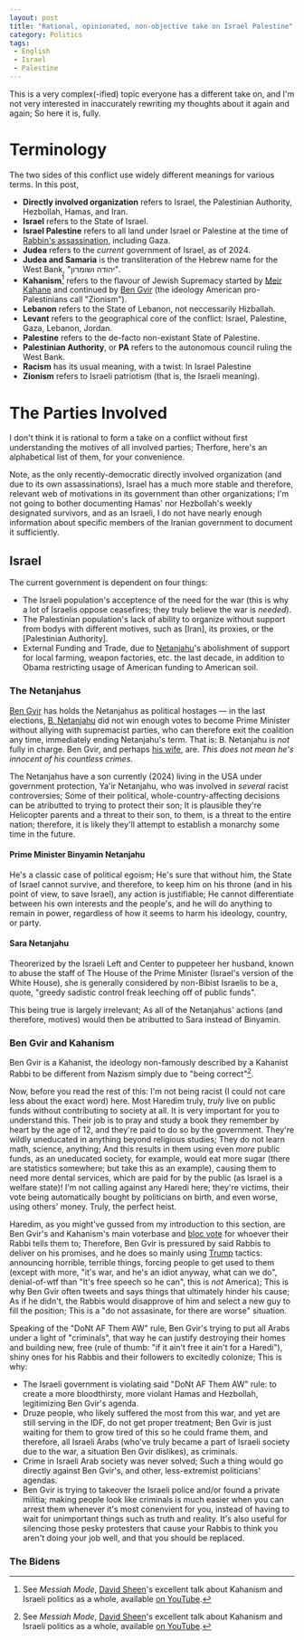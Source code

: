 ```yaml
---
layout: post
title: "Rational, opinionated, non-objective take on Israel Palestine"
category: Politics
tags:
 - English
 - Israel
 - Palestine
---
```


This is a very complex(-ified) topic everyone has a different take on, and I'm not very interested in inaccurately rewriting my thoughts about it again and again;
So here it is, fully.

# Terminology

The two sides of this conflict use widely different meanings for various terms. In this post,
* **Directly involved organization** refers to Israel, the Palestinian Authority, Hezbollah, Hamas, and Iran.
* **Israel** refers to the State of Israel.
* **Israel Palestine** refers to all land under Israel or Palestine at the time of [Rabbin's assassination][Assassination of Rabbin], including Gaza.
* **Judea** refers to the *current* government of Israel, as of 2024.
* **Judea and Samaria** is the transliteration of the Hebrew name for the West Bank, "יהודה ושומרון".
* **Kahanism**[^1] refers to the flavour of Jewish Supremacy started by [Meir Kahane](https://en.wikipedia.org/wiki/Meir_Kahane)
  and continued by [Ben Gvir] (the ideology American pro-Palestinians call "Zionism").
* **Lebanon** refers to the State of Lebanon, not neccessarily Hizballah.
* **Levant** refers to the geographical core of the conflict: Israel, Palestine, Gaza, Lebanon, Jordan.
* **Palestine** refers to the de-facto non-existant State of Palestine.
* **Palestinian Authority**, or **PA** refers to the autonomous council ruling the West Bank.
* **Racism** has its usual meaning, with a twist: In Israel Palestine
* **Zionism** refers to Israeli patriotism (that is, the Israeli meaning).

# The Parties Involved

I don't think it is rational to form a take on a conflict without first understanding the motives of all involved parties; Therfore, here's an alphabetical list of them, for your convenience.

Note, as the only recently-democratic directly involved organization (and due to its own assassinations), Israel has a much more stable and therefore, relevant web of motivations in its government than other organizations;
I'm not going to bother documenting Hamas' nor Hezbollah's weekly designated survivors, and as an Israeli, I do not have nearly enough information about specific members of the Iranian government to document it sufficiently.

## Israel

The current government is dependent on four things:
* The Israeli population's acceptence of the need for the war (this is why a lot of Israelis oppose ceasefires; they truly believe the war is *needed*).
* The Palestinian population's lack of ability to organize without support from bodys with different motives, such as [Iran], its proxies, or the [Palestinian Authority].
* External Funding and Trade, due to [Netanjahu]'s abolishment of support for local farming, weapon factories, etc. the last decade,
  in addition to Obama restricting usage of American funding to American soil.

### The Netanjahus

[Ben Gvir] has holds the Netanjahus as political hostages — in the last elections, [B. Netanjahu] did not win enough votes to become Prime Minister without allying with supremacist parties,
who can therefore exit the coalition any time, immediately ending Netanjahu's term. That is: B. Netanjahu is *not* fully in charge. Ben Gvir, and perhaps [his wife][S. Netanjahu], are.
*This does not mean he's innocent of his countless crimes*.

The Netanjahus have a son currently (2024) living in the USA under government protection, Ya'ir Netanjahu, who was involved in *several* racist controversies;
Some of their political, whole-country-affecting decisions can be atributted to trying to protect their son; It is plausible they're Helicopter parents and a threat to their son,
to them, is a threat to the entire nation; therefore, it is likely they'll attempt to establish a monarchy some time in the future.

#### Prime Minister Binyamin Netanjahu

He's a classic case of political egoism; He's sure that without him, the State of Israel cannot survive, and therefore, to keep him on his throne (and in his point of view, to save Israel),
any action is justifiable; He cannot differentiate between his own interests and the people's, and
he will do anything to remain in power, regardless of how it seems to harm his ideology, country, or party.

#### Sara Netanjahu

Theorerized by the Israeli Left and Center to puppeteer her husband, known to abuse the staff of The House of the Prime Minister (Israel's version of the White House), she is generally considered by non-Bibist Israelis to be a, quote, "greedy sadistic control freak leeching off of public funds".

This being true is largely irrelevant; As all of the Netanjahus' actions (and therefore, motives) would then be atributted to Sara instead of Binyamin.

### Ben Gvir and Kahanism

Ben Gvir is a Kahanist, the ideology non-famously described by a Kahanist Rabbi to be different from Nazism simply due to "being correct"[^1].

Now, before you read the rest of this: I'm not being racist (I could not care less about the exact word) here.
Most Haredim truly, *truly* live on public funds without contributing to society at all. It is very important for you to understand this.
Their job is to pray and study a book they remember by heart by the age of 12, and they're paid to do so by the government.
They're wildly uneducated in anything beyond religious studies; They do not learn math, science, anything; And this results in them using even *more* public funds,
as an uneducated society, for example, would eat more sugar (there are statistics somewhere; but take this as an example), causing them to need more dental services,
which are paid for by the public (as Israel is a welfare state)! I'm not calling against any Haredi here; they're victims, their vote being automatically bought by politicians on birth, and even worse,
using others' money. Truly, the perfect heist.

Haredim, as you might've gussed from my introduction to this section, are Ben Gvir's and Kahanism's main voterbase and [bloc vote](https://en.wikipedia.org/wiki/Voting_bloc) for whoever their Rabbi tells them to;
Therefore, Ben Gvir is pressured by said Rabbis to deliver on his promises, and he does so mainly using [Trump] tactics: announcing horrible, terrible things,
forcing people to get used to them (except with more, "it's war, and he's an idiot anyway, what can we do", denial-of-wtf than "It's free speech so he can", this is *not* America);
This is why Ben Gvir often tweets and says things that ultimately hinder his cause; As if he didn't, the Rabbis would disapprove of him and select a new guy to fill the position;
This is a "do not assasinate, for there are worse" situation.

Speaking of the "DoNt AF Them AW" rule, Ben Gvir's trying to put all Arabs under a light of "criminals", that way he can justify destroying their homes and building new, free (rule of thumb: "if it ain't free it ain't for a Haredi"),
shiny ones for his Rabbis and their followers to excitedly colonize;
This is why:
* The Israeli government is violating said "DoNt AF Them AW" rule: to create a more bloodthirsty, more violant Hamas and Hezbollah, legitimizing Ben Gvir's agenda.
* Druze people, who likely suffered the most from this war, and yet are still serving in the IDF, do not get proper treatment;
  Ben Gvir is just waiting for them to grow tired of this so he could frame them, and therefore, all Israeli Arabs (who've truly became a part of Israeli society due to the war, a situation Ben Gvir dislikes),
  as criminals.
* Crime in Israeli Arab society was never solved; Such a thing would go directly against Ben Gvir's, and other, less-extremist politicians' agendas.
* Ben Gvir is trying to takeover the Israeli police and/or found a private militia;
  making people look like criminals is much easier when you can arrest them whenever it's most conenvient for you, instead of having to wait for unimportant things such as truth and reality.
  It's also useful for silencing those pesky protesters that cause your Rabbis to think you aren't doing your job well, and that you should be replaced.

### The Bidens



[^1]: See *Messiah Mode*, [David Sheen](http://davidsheen.com)'s excellent talk about Kahanism and Israeli politics as a whole, available [on YouTube](https://www.youtube.com/watch?v=eFl4U2NRJTg).

[Ben Gvir]: #ben_gvir_and_kahanism
[Netanjahu]: #the_netanjahus
[B. Netanjahu]: #prime_minister_binyamin_netanjahu
[S. Netanjahu]: #sara_netanjahu
[Trump]: #trump
[Assassination of Rabbin]: https://en.wikipedia.org/wiki/Assassination_of_Yitzhak_Rabin
